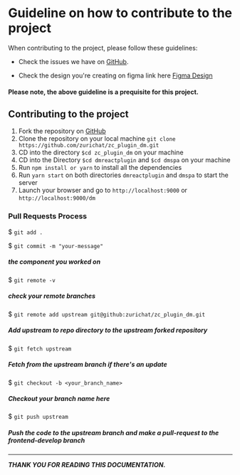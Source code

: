 # Guideline on how to contribute to the project

When contributing to the project, please follow these guidelines:

-   Check the issues we have on [GitHub](https://github.com/zurichat/zc_plugin_dm/issues).

-   Check the design you're creating on figma link here [Figma Design](https://www.figma.com/file/LQAKDdQteJwjrhtFTv7PlV/Zuri.Chat-DM?node-id=13%3A2)

#### Please note, the above guideline is a prequisite for this project.

## Contributing to the project

1.  Fork the repository on [GitHub](https://github.com/zurichat/zc_plugin_dm/fork)
2.  Clone the repository on your local machine `git clone https://github.com/zurichat/zc_plugin_dm.git`
3.  CD into the directory `$cd zc_plugin_dm` on your machine
4.  CD into the Directory `$cd dmreactplugin` and `$cd dmspa` on your machine
5.  Run `npm install or yarn` to install all the dependencies
6.  Run `yarn start` on both directories `dmreactplugin` and `dmspa` to start the server
7.  Launch your browser and go to `http://localhost:9000` or `http://localhost:9000/dm`

### Pull Requests Process

$ `git add .`

$ `git commit -m "your-message"`

##### the component you worked on

$ `git remote -v`

##### check your remote branches

$ `git remote add upstream git@github:zurichat/zc_plugin_dm.git`

##### Add upstream to repo directory to the upstream forked repository

$ `git fetch upstream`

##### Fetch from the upstream branch if there's an update

$ `git checkout -b <your_branch_name>`

##### Checkout your branch name here

$ `git push upstream`

##### Push the code to the upstream branch and make a pull-request to the frontend-develop branch

<hr>

**_THANK YOU FOR READING THIS DOCUMENTATION._**
